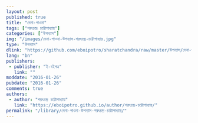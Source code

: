```yaml
---
layout: post
published: true
title: "দেনা-পাওনা"
tags: ["শরৎচন্দ্র চট্টোপাধ্যায়"]
categories: ["উপন্যাস"]
img: "/images/দেনা-পাওনা-উপন্যাস-শরৎচন্দ্র-চট্টোপাধ্যায়.jpg"
type: "উপন্যাস"
dlink: "https://github.com/eboipotro/sharatchandra/raw/master/উপন্যাস/দেনা-পাওনা.epub"
lang: "bn"
publishers: 
 - publisher: "ই-বইপত্র"
   link: ""
moddate: "2016-01-26"
pubdate: "2016-01-26"
comments: true
authors: 
 - author: "শরৎচন্দ্র চট্টোপাধ্যায়"
   link: "https://eboipotro.github.io/author/শরৎচন্দ্র-চট্টোপাধ্যায়/"
permalink: "/library/দেনা-পাওনা-উপন্যাস-শরৎচন্দ্র-চট্টোপাধ্যায়/"
---
```

